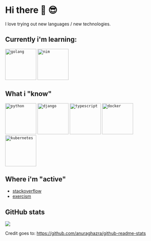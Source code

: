 # Hi there 👋  :sunglasses:

I love trying out new languages / new technologies.

## Currently i'm learning:

<code><img src="https://developer.asustor.com/uploadIcons/0020_23588_1502035858_icon256.png" alt="golang" height=100></code>
<code><img src="https://encrypted-tbn0.gstatic.com/images?q=tbn:ANd9GcTo9lH8GI51HNmgmVbVUithXiW4mkQ8L27g5vGpa_OGOUrumLys&s" alt="nim" height=100></code>

## What i "know"
<code><img src="https://cdn.iconscout.com/icon/free/png-256/python-20-1175115.png" alt="python" height=100></code>
<code><img src="https://miro.medium.com/max/1200/0*5Cke19b5MtU2WL5i.png" alt="django" height=100></code>
<code><img src="https://d2eip9sf3oo6c2.cloudfront.net/tags/images/000/000/377/square_256/typescriptlang.png" alt="typescript" height=100></code>
<code><img src="https://d1q6f0aelx0por.cloudfront.net/product-logos/644d2f15-c5db-4731-a353-ace6235841fa-registry.png" alt="docker" height=100></code>
<code><img src="https://seeklogo.com/images/K/kubernetes-logo-3A67038EAB-seeklogo.com.png" alt="kubernetes" height=100></code>

## Where i'm "active"
* [stackoverflow](https://stackoverflow.com/users/13168118/bb4l)
* [exercism](https://exercism.io/profiles/bb4L)


## GitHub stats 
<a href="https://github.com/anuraghazra/github-readme-stats">
  <img align="center" src="https://github-readme-stats.vercel.app/api/top-langs/?username=bb4L" />
</a>

Credit goes to: https://github.com/anuraghazra/github-readme-stats

<!--
**bb4L/bb4L** is a ✨ _special_ ✨ repository because its `README.md` (this file) appears on your GitHub profile.

Here are some ideas to get you started:

- 🔭 I’m currently working on ...
- 🌱 I’m currently learning ...
- 👯 I’m looking to collaborate on ...
- 🤔 I’m looking for help with ...
- 💬 Ask me about ...
- 📫 How to reach me: ...
- 😄 Pronouns: ...
- ⚡ Fun fact: ...
-->
